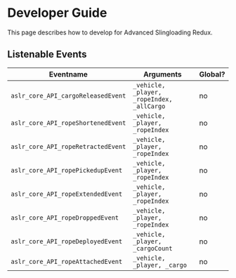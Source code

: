 # Developer Guide

This page describes how to develop for Advanced Slingloading Redux.

## Listenable Events

| Eventname                          | Arguments                                  | Global? |
| ---------------------------------- | ------------------------------------------ | ------- |
| `aslr_core_API_cargoReleasedEvent` | `_vehicle, _player, _ropeIndex, _allCargo` | no      |
| `aslr_core_API_ropeShortenedEvent` | `_vehicle, _player, _ropeIndex`            | no      |
| `aslr_core_API_ropeRetractedEvent` | `_vehicle, _player, _ropeIndex`            | no      |
| `aslr_core_API_ropePickedupEvent`  | `_vehicle, _player, _ropeIndex`            | no      |
| `aslr_core_API_ropeExtendedEvent`  | `_vehicle, _player, _ropeIndex`            | no      |
| `aslr_core_API_ropeDroppedEvent`   | `_vehicle, _player, _ropeIndex`            | no      |
| `aslr_core_API_ropeDeployedEvent`  | `_vehicle, _player, _cargoCount`           | no      |
| `aslr_core_API_ropeAttachedEvent`  | `_vehicle, _player, _cargo`                | no      |
